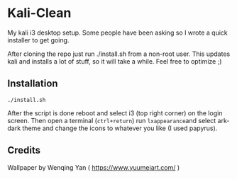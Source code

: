 # Kali-Clean

My kali i3 desktop setup. Some people have been asking so I wrote a quick installer to get going. 

After cloning the repo just run ./install.sh from a non-root user. This updates kali and installs a lot of stuff, so it will take a while. Feel free to optimize ;)

## Installation

```
./install.sh
```

After the script is done reboot and select i3 (top right corner) on the login screen. Then open a terminal (`ctrl+return`) run `lxappearance`and select ark-dark theme and change the icons to whatever you like (I used papyrus).

## Credits

Wallpaper by Wenqing Yan ( https://www.yuumeiart.com/ ) 
